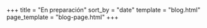 +++
title = "En preparación"
sort_by = "date"
template = "blog.html"
page_template = "blog-page.html"
+++